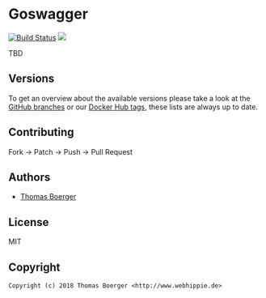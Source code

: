# Goswagger

[![Build Status](https://github.dronehippie.de/api/badges/toolhippie/goswagger/status.svg)](https://github.dronehippie.de/toolhippie/goswagger)
[![](https://images.microbadger.com/badges/image/toolhippie/goswagger:latest.svg)](https://microbadger.com/images/toolhippie/goswagger:latest "Get your own image badge on microbadger.com")

TBD


## Versions

To get an overview about the available versions please take a look at the [GitHub branches](https://github.com/toolhippie/goswagger/branches/all) or our [Docker Hub tags](https://hub.docker.com/r/toolhippie/goswagger/tags/), these lists are always up to date.


## Contributing

Fork -> Patch -> Push -> Pull Request


## Authors

* [Thomas Boerger](https://github.com/tboerger)


## License

MIT


## Copyright

```
Copyright (c) 2018 Thomas Boerger <http://www.webhippie.de>
```

